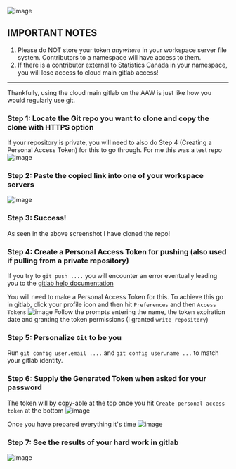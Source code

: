 ![image](https://user-images.githubusercontent.com/23174198/217059855-1ea17aba-d722-467e-96f4-0a37eda3f035.png)

## __IMPORTANT NOTES__
1) Please do NOT store your token _anywhere_ in your workspace server file system. Contributors to a namespace will have access to them.
2) If there is a contributor external to Statistics Canada in your namespace, you will lose access to cloud main gitlab access!

-------------------


Thankfully, using the cloud main gitlab on the AAW is just like how you would regularly use git. 

### Step 1: Locate the Git repo you want to clone and copy the clone with HTTPS option
If your repository is private, you will need to also do Step 4 (Creating a Personal Access Token) for this to go through. 
For me this was a test repo 
![image](https://user-images.githubusercontent.com/23174198/217060353-ba229ced-b5c1-4eae-8878-9608835cc65f.png)

### Step 2: Paste the copied link into one of your workspace servers
![image](https://user-images.githubusercontent.com/23174198/217060697-535df6c1-d9bb-4bc3-a42b-9f085a5386d5.png)

### Step 3: Success! 
As seen in the above screenshot I have cloned the repo!

### Step 4: Create a Personal Access Token for pushing (also used if pulling from a private repository)
If you try to `git push ....` you will encounter an error eventually leading you to the [gitlab help documentation](https://gitlab.k8s.cloud.statcan.ca/help/user/profile/account/two_factor_authentication.md#error-http-basic-access-denied-the-provided-password-or-token-)

You will need to make a Personal Access Token for this. To achieve this go in gitlab, click your profile icon and then hit `Preferences` and then `Access Tokens`
![image](https://user-images.githubusercontent.com/23174198/217061060-122dded8-dc80-46ce-a907-a85913cf5dd7.png)
Follow the prompts entering the name, the token expiration date and granting the token permissions (I granted `write_repository`)

### Step 5: Personalize `Git` to be you
Run `git config user.email ....` and `git config user.name ...` to match your gitlab identity.

### Step 6: Supply the Generated Token when asked for your password
The token will by copy-able at the top once you hit `Create personal access token` at the bottom
![image](https://user-images.githubusercontent.com/23174198/217062846-03a715f1-ded5-4d80-ad4b-c647ae5e30fd.png)

Once you have prepared everything it's time
![image](https://user-images.githubusercontent.com/23174198/217063198-c1bd6c3a-ebc5-444d-98ba-24ef32faa20e.png)


### Step 7: See the results of your hard work in gitlab
![image](https://user-images.githubusercontent.com/23174198/217063990-efaa8e81-a0eb-4b6d-842e-2ca3112bb4f7.png)

